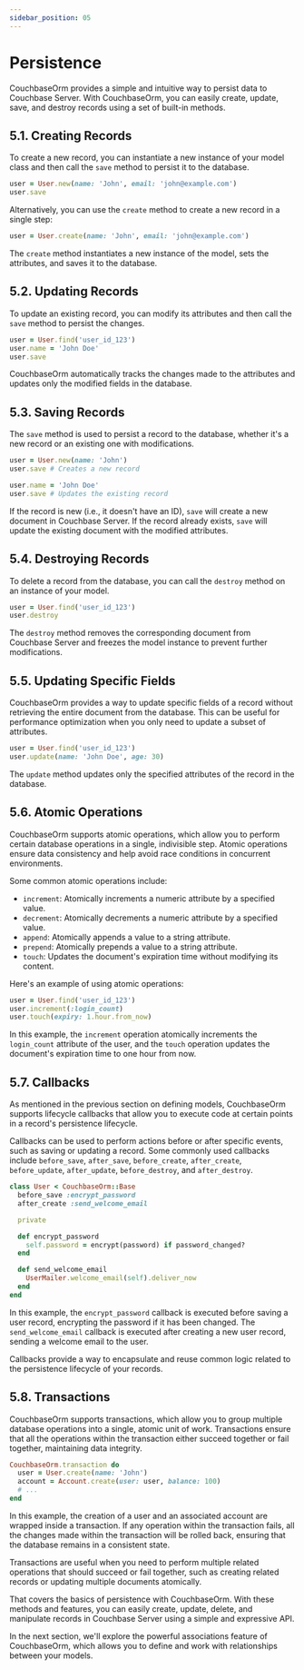 ```yaml
---
sidebar_position: 05
---
```


# Persistence

CouchbaseOrm provides a simple and intuitive way to persist data to Couchbase Server. With CouchbaseOrm, you can easily create, update, save, and destroy records using a set of built-in methods.

## 5.1. Creating Records

To create a new record, you can instantiate a new instance of your model class and then call the `save` method to persist it to the database.

```ruby
user = User.new(name: 'John', email: 'john@example.com')
user.save
```

Alternatively, you can use the `create` method to create a new record in a single step:

```ruby
user = User.create(name: 'John', email: 'john@example.com')
```

The `create` method instantiates a new instance of the model, sets the attributes, and saves it to the database.

## 5.2. Updating Records

To update an existing record, you can modify its attributes and then call the `save` method to persist the changes.

```ruby
user = User.find('user_id_123')
user.name = 'John Doe'
user.save
```

CouchbaseOrm automatically tracks the changes made to the attributes and updates only the modified fields in the database.

## 5.3. Saving Records

The `save` method is used to persist a record to the database, whether it's a new record or an existing one with modifications.

```ruby
user = User.new(name: 'John')
user.save # Creates a new record

user.name = 'John Doe'
user.save # Updates the existing record
```

If the record is new (i.e., it doesn't have an ID), `save` will create a new document in Couchbase Server. If the record already exists, `save` will update the existing document with the modified attributes.

## 5.4. Destroying Records

To delete a record from the database, you can call the `destroy` method on an instance of your model.

```ruby
user = User.find('user_id_123')
user.destroy
```

The `destroy` method removes the corresponding document from Couchbase Server and freezes the model instance to prevent further modifications.

## 5.5. Updating Specific Fields

CouchbaseOrm provides a way to update specific fields of a record without retrieving the entire document from the database. This can be useful for performance optimization when you only need to update a subset of attributes.

```ruby
user = User.find('user_id_123')
user.update(name: 'John Doe', age: 30)
```

The `update` method updates only the specified attributes of the record in the database.

## 5.6. Atomic Operations

CouchbaseOrm supports atomic operations, which allow you to perform certain database operations in a single, indivisible step. Atomic operations ensure data consistency and help avoid race conditions in concurrent environments.

Some common atomic operations include:

- `increment`: Atomically increments a numeric attribute by a specified value.
- `decrement`: Atomically decrements a numeric attribute by a specified value.
- `append`: Atomically appends a value to a string attribute.
- `prepend`: Atomically prepends a value to a string attribute.
- `touch`: Updates the document's expiration time without modifying its content.

Here's an example of using atomic operations:

```ruby
user = User.find('user_id_123')
user.increment(:login_count)
user.touch(expiry: 1.hour.from_now)
```

In this example, the `increment` operation atomically increments the `login_count` attribute of the user, and the `touch` operation updates the document's expiration time to one hour from now.

## 5.7. Callbacks

As mentioned in the previous section on defining models, CouchbaseOrm supports lifecycle callbacks that allow you to execute code at certain points in a record's persistence lifecycle.

Callbacks can be used to perform actions before or after specific events, such as saving or updating a record. Some commonly used callbacks include `before_save`, `after_save`, `before_create`, `after_create`, `before_update`, `after_update`, `before_destroy`, and `after_destroy`.

```ruby
class User < CouchbaseOrm::Base
  before_save :encrypt_password
  after_create :send_welcome_email

  private

  def encrypt_password
    self.password = encrypt(password) if password_changed?
  end

  def send_welcome_email
    UserMailer.welcome_email(self).deliver_now
  end
end
```

In this example, the `encrypt_password` callback is executed before saving a user record, encrypting the password if it has been changed. The `send_welcome_email` callback is executed after creating a new user record, sending a welcome email to the user.

Callbacks provide a way to encapsulate and reuse common logic related to the persistence lifecycle of your records.

## 5.8. Transactions

CouchbaseOrm supports transactions, which allow you to group multiple database operations into a single, atomic unit of work. Transactions ensure that all the operations within the transaction either succeed together or fail together, maintaining data integrity.

```ruby
CouchbaseOrm.transaction do
  user = User.create(name: 'John')
  account = Account.create(user: user, balance: 100)
  # ...
end
```

In this example, the creation of a user and an associated account are wrapped inside a transaction. If any operation within the transaction fails, all the changes made within the transaction will be rolled back, ensuring that the database remains in a consistent state.

Transactions are useful when you need to perform multiple related operations that should succeed or fail together, such as creating related records or updating multiple documents atomically.

That covers the basics of persistence with CouchbaseOrm. With these methods and features, you can easily create, update, delete, and manipulate records in Couchbase Server using a simple and expressive API.

In the next section, we'll explore the powerful associations feature of CouchbaseOrm, which allows you to define and work with relationships between your models.
